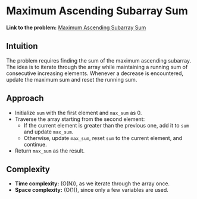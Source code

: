 # Maximum Ascending Subarray Sum

**Link to the problem:** [Maximum Ascending Subarray Sum](https://leetcode.com/problems/maximum-ascending-subarray-sum/)

## Intuition
The problem requires finding the sum of the maximum ascending subarray. The idea is to iterate through the array while maintaining a running sum of consecutive increasing elements. Whenever a decrease is encountered, update the maximum sum and reset the running sum.

## Approach
- Initialize `sum` with the first element and `max_sum` as 0.
- Traverse the array starting from the second element:
  - If the current element is greater than the previous one, add it to `sum` and update `max_sum`.
  - Otherwise, update `max_sum`, reset `sum` to the current element, and continue.
- Return `max_sum` as the result.

## Complexity
- **Time complexity:** \(O(N)\), as we iterate through the array once.
- **Space complexity:** \(O(1)\), since only a few variables are used.
